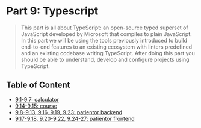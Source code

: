 # Part 9: Typescript

> This part is all about TypeScript: an open-source typed superset of JavaScript developed by Microsoft that compiles to plain JavaScript.
> In this part we will be using the tools previously introduced to build end-to-end features to an existing ecosystem with linters predefined and an existing codebase writing TypeScript. After doing this part you should be able to understand, develop and configure projects using TypeScript.

## Table of Content

- [9.1-9.7: calculator](https://github.com/Zeroto521/calculator)
- [9.14-9.15: course](./course)
- [9.8-9.13, 9.16, 9.19, 9.23: patientor backend](https://github.com/Zeroto521/Patientor-backend)
- [9.17-9.18, 9.20-9.22, 9.24-27: patientor frontend](https://github.com/Zeroto521/patientor)
